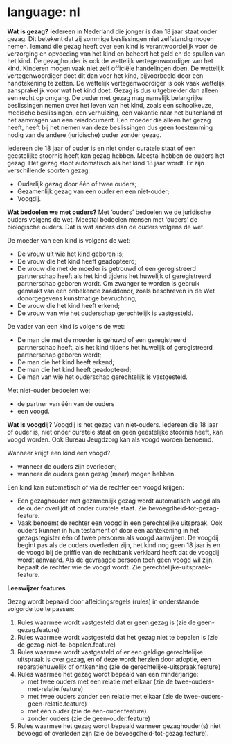 # language: nl

**Wat is gezag?** 
Iedereen in Nederland die jonger is dan 18 jaar staat onder gezag. Dit betekent dat zij sommige beslissingen niet zelfstandig mogen nemen. Iemand die gezag heeft over een kind is verantwoordelijk voor de verzorging en opvoeding van het kind en beheert het geld en de spullen van het kind. De gezaghouder is ook de wettelijk vertegenwoordiger van het kind. Kinderen mogen vaak niet zelf officiële handelingen doen. De wettelijk vertegenwoordiger doet dit dan voor het kind, bijvoorbeeld door een handtekening te zetten.
De wettelijk vertegenwoordiger is ook vaak wettelijk aansprakelijk voor wat het kind doet. Gezag is dus uitgebreider dan alleen een recht op omgang. De ouder met gezag mag namelijk belangrijke beslissingen nemen over het leven van het kind, zoals een schoolkeuze, medische beslissingen, een verhuizing, een vakantie naar het buitenland of het aanvragen van een reisdocument. Een moeder die alleen het gezag heeft, heeft bij het nemen van deze beslissingen dus geen toestemming nodig van de andere (juridische) ouder zonder gezag.

Iedereen die 18 jaar of ouder is en niet onder curatele staat of een geestelijke stoornis heeft kan gezag hebben.  Meestal hebben de ouders het gezag. Het gezag stopt automatisch als het kind 18 jaar wordt. 
Er zijn verschillende soorten gezag:
- Ouderlijk gezag door één of twee ouders;
- Gezamenlijk gezag van een ouder en een niet-ouder;
- Voogdij.

**Wat bedoelen we met ouders?**
Met ‘ouders’ bedoelen we de juridische ouders volgens de wet. Meestal bedoelen mensen met ‘ouders’ de biologische ouders. Dat is wat anders dan de ouders volgens de wet. 

De moeder van een kind is volgens de wet:
- De vrouw uit wie het kind geboren is;
- De vrouw die het kind heeft geadopteerd; 
- De vrouw die met de moeder is getrouwd of een geregistreerd partnerschap heeft als het kind tijdens het huwelijk of geregistreerd partnerschap geboren wordt. Om zwanger te worden is gebruik gemaakt van een onbekende zaaddonor, zoals beschreven in de Wet donorgegevens kunstmatige bevruchting; 
- De vrouw die het kind heeft erkend;
- De vrouw van wie het ouderschap gerechtelijk is vastgesteld.

De vader van een kind is volgens de wet:
- De man die met de moeder is gehuwd of een geregistreerd partnerschap heeft, als het kind tijdens het huwelijk of geregistreerd partnerschap geboren wordt;
- De man die het kind heeft erkend; 
- De man die het kind heeft geadopteerd;
- De man van wie het ouderschap gerechtelijk is vastgesteld. 

Met niet-ouder bedoelen we:
- de partner van één van de ouders
- een voogd.

**Wat is voogdij?**
Voogdij is het gezag van niet-ouders. Iedereen die 18 jaar of ouder is, niet onder curatele staat en geen geestelijke stoornis heeft, kan voogd worden. Ook Bureau Jeugdzorg kan als voogd worden benoemd.

Wanneer krijgt een kind een voogd?
- wanneer de ouders zijn overleden;
- wanneer de ouders geen gezag (meer) mogen hebben.

Een kind kan automatisch of via de rechter een voogd krijgen:
- Een gezaghouder met gezamenlijk gezag wordt automatisch voogd als de ouder overlijdt of onder curatele staat. Zie bevoegdheid-tot-gezag-feature.
- Vaak benoemt de rechter een voogd in een gerechtelijke uitspraak. Ook ouders kunnen in hun testament of door een aantekening in het gezagsregister één of twee personen als voogd aanwijzen. De voogdij begint pas als de ouders overleden zijn, het kind nog geen 18 jaar is en de voogd bij de griffie van de rechtbank verklaard heeft dat de voogdij wordt aanvaard. Als de gevraagde persoon toch geen voogd wil zijn, bepaalt de rechter wie de voogd wordt. Zie gerechtelijke-uitspraak-feature.

**Leeswijzer features**

Gezag wordt bepaald door afleidingsregels (rules) in onderstaande volgorde toe te passen:
1. Rules waarmee wordt vastgesteld dat er geen gezag is (zie de geen-gezag.feature)
2. Rules waarmee wordt vastgesteld dat het gezag niet te bepalen is (zie de gezag-niet-te-bepalen.feature)
3. Rules waarmee wordt vastgesteld of er een geldige gerechtelijke uitspraak is over gezag, en of deze wordt herzien door adoptie, een reparatiehuwelijk of ontkenning (zie de gerechtelijke-uitspraak.feature) 
4. Rules waarmee het gezag wordt bepaald van een minderjarige:
    - met twee ouders met een relatie met elkaar (zie de twee-ouders-met-relatie.feature)
    - met twee ouders zonder een relatie met elkaar (zie de twee-ouders-geen-relatie.feature)
    - met één ouder (zie de één-ouder.feature)
    - zonder ouders (zie de geen-ouder.feature)
5. Rules waarmee het gezag wordt bepaald wanneer gezaghouder(s) niet bevoegd of overleden zijn (zie de bevoegdheid-tot-gezag.feature).
